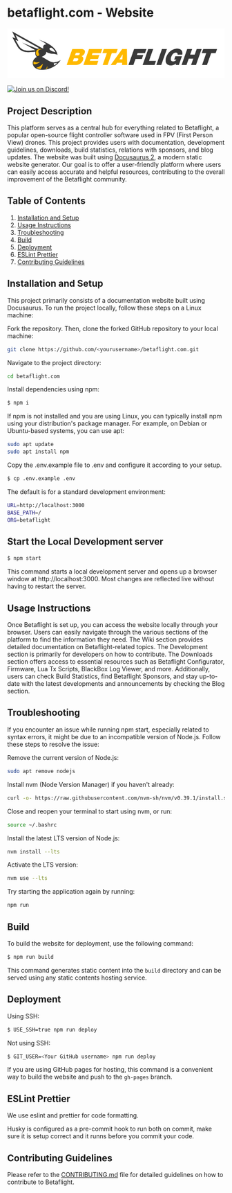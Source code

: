 # betaflight.com - Website

![Betaflight](/static/img/bf_logo.png)

[![Join us on Discord!](https://img.shields.io/discord/868013470023548938)](https://discord.gg/n4E6ak4u3c)

## Project Description

This platform serves as a central hub for everything related to Betaflight, a popular open-source flight controller software used in FPV (First Person View) drones. This project provides users with documentation, development guidelines, downloads, build statistics, relations with sponsors, and blog updates. The website was built using [Docusaurus 2](https://docusaurus.io/), a modern static website generator. Our goal is to offer a user-friendly platform where users can easily access accurate and helpful resources, contributing to the overall improvement of the Betaflight community.

## Table of Contents

1. [Installation and Setup](#installation-and-setup)
2. [Usage Instructions](#usage-instructions)
3. [Troubleshooting](#troubleshooting)
4. [Build](#build)
5. [Deployment](#deployment)
6. [ESLint Prettier](#eslint-prettier)
7. [Contributing Guidelines](#contributing-guidelines)

## Installation and Setup

This project primarily consists of a documentation website built using Docusaurus. To run the project locally, follow these steps on a Linux machine:

Fork the repository. Then, clone the forked GitHub repository to your local machine:

```bash
git clone https://github.com/<yourusername>/betaflight.com.git
```

Navigate to the project directory:

```bash
cd betaflight.com
```

Install dependencies using npm:

```bash
$ npm i
```

If npm is not installed and you are using Linux, you can typically install npm using your distribution's package manager. For example, on Debian or Ubuntu-based systems, you can use apt:

```bash
sudo apt update
sudo apt install npm
```

Copy the .env.example file to .env and configure it according to your setup.

```bash
$ cp .env.example .env
```

The default is for a standard development environment:

```bash
URL=http://localhost:3000
BASE_PATH=/
ORG=betaflight
```

## Start the Local Development server

```bash
$ npm start
```

This command starts a local development server and opens up a browser window at http://localhost:3000. Most changes are reflected live without having to restart the server.

## Usage Instructions

Once Betaflight is set up, you can access the website locally through your browser. Users can easily navigate through the various sections of the platform to find the information they need. The Wiki section provides detailed documentation on Betaflight-related topics. The Development section is primarily for developers on how to contribute. The Downloads section offers access to essential resources such as Betaflight Configurator, Firmware, Lua Tx Scripts, BlackBox Log Viewer, and more. Additionally, users can check Build Statistics, find Betaflight Sponsors, and stay up-to-date with the latest developments and announcements by checking the Blog section.

## Troubleshooting

If you encounter an issue while running npm start, especially related to syntax errors, it might be due to an incompatible version of Node.js. Follow these steps to resolve the issue:

Remove the current version of Node.js:

```bash
sudo apt remove nodejs
```

Install nvm (Node Version Manager) if you haven't already:

```bash
curl -o- https://raw.githubusercontent.com/nvm-sh/nvm/v0.39.1/install.sh | bash
```

Close and reopen your terminal to start using nvm, or run:

```bash
source ~/.bashrc
```

Install the latest LTS version of Node.js:

```bash
nvm install --lts
```

Activate the LTS version:

```bash
nvm use --lts
```

Try starting the application again by running:

```bash
npm run
```

## Build

To build the website for deployment, use the following command:

```bash
$ npm run build
```

This command generates static content into the `build` directory and can be served using any static contents hosting service.

## Deployment

Using SSH:

```bash
$ USE_SSH=true npm run deploy
```

Not using SSH:

```bash
$ GIT_USER=<Your GitHub username> npm run deploy
```

If you are using GitHub pages for hosting, this command is a convenient way to build the website and push to the `gh-pages` branch.

## ESLint Prettier

We use eslint and prettier for code formatting.

Husky is configured as a pre-commit hook to run both on commit, make sure it is setup correct and it runns before you commit your code.

## Contributing Guidelines

Please refer to the [CONTRIBUTING.md](./CONTRIBUTION.md) file for detailed guidelines on how to contribute to Betaflight.
